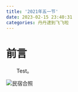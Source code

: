 ```yaml
---
title: '2021年五一节'
date: 2023-02-15 23:40:31
categories: 丹丹逮到飞飞啦
---
```

# 前言

&emsp;&emsp;Test。

![民宿合照](https://tuchuang-1316863656.cos.ap-guangzhou.myqcloud.com/img/IMG_2374%EF%BC%88%E8%B0%83%E8%89%B2%EF%BC%89.jpg)
